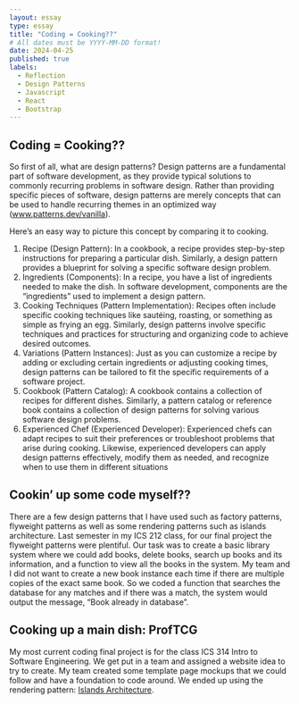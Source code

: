 ```yaml
---
layout: essay
type: essay
title: "Coding = Cooking??"
# All dates must be YYYY-MM-DD format!
date: 2024-04-25
published: true
labels:
  - Reflection
  - Design Patterns
  - Javascript
  - React
  - Bootstrap
---
```


## Coding = Cooking??

So first of all, what are design patterns? Design patterns are a fundamental part of software development, as they provide typical solutions to commonly recurring problems in software design. Rather than providing specific pieces of software, design patterns are merely concepts that can be used to handle recurring themes in an optimized way (<a href="https://www.patterns.dev/vanilla">www.patterns.dev/vanilla</a>).

Here’s an easy way to picture this concept by comparing it to cooking.

1. Recipe (Design Pattern): In a cookbook, a recipe provides step-by-step instructions for preparing a particular dish. Similarly, a design pattern provides a blueprint for solving a specific software design problem.
2. Ingredients (Components): In a recipe, you have a list of ingredients needed to make the dish. In software development, components are the “ingredients” used to implement a design pattern.
3. Cooking Techniques (Pattern Implementation): Recipes often include specific cooking techniques like sautéing, roasting, or something as simple as frying an egg. Similarly, design patterns involve specific techniques and practices for structuring and organizing code to achieve desired outcomes.
4. Variations (Pattern Instances): Just as you can customize a recipe by adding or excluding certain ingredients or adjusting cooking times, design patterns can be tailored to fit the specific requirements of a software project.
5. Cookbook (Pattern Catalog): A cookbook contains a collection of recipes for different dishes. Similarly, a pattern catalog or reference book contains a collection of design patterns for solving various software design problems.
6. Experienced Chef (Experienced Developer): Experienced chefs can adapt recipes to suit their preferences or troubleshoot problems that arise during cooking. Likewise, experienced developers can apply design patterns effectively, modify them as needed, and recognize when to use them in different situations

## Cookin’ up some code myself??

There are a few design patterns that I have used such as factory patterns, flyweight patterns as well as some rendering patterns such as islands architecture. Last semester in my ICS 212 class, for our final project the flyweight patterns were plentiful. Our task was to create a basic library system where we could add books, delete books, search up books and its information, and a function to view all the books in the system. My team and I did not want to create a new book instance each time if there are multiple copies of the exact same book. So we coded a function that searches the database for any matches and if there was a match, the system would output the message, “Book already in database”.

## Cooking up a main dish: ProfTCG

My most current coding final project is for the class ICS 314 Intro to Software Engineering. We get put in a team and assigned a website idea to try to create. My team created some template page mockups that we could follow and have a foundation to code around. We ended up using the rendering pattern: <a href="https://www.patterns.dev/vanilla/islands-architecture">Islands Architecture</a>.
